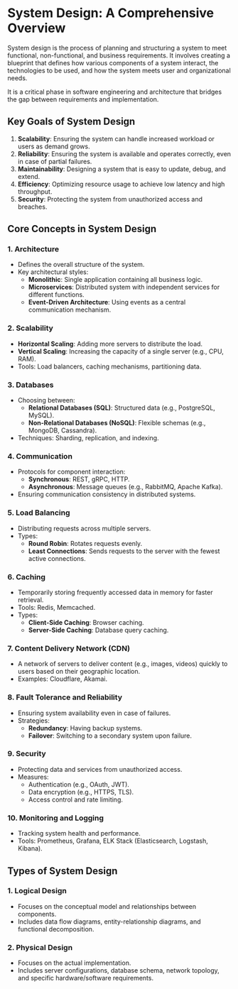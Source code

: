 # **System Design: A Comprehensive Overview**

System design is the process of planning and structuring a system to meet functional, non-functional, and business requirements. It involves creating a blueprint that defines how various components of a system interact, the technologies to be used, and how the system meets user and organizational needs.

It is a critical phase in software engineering and architecture that bridges the gap between requirements and implementation.

## **Key Goals of System Design**

1. **Scalability**: Ensuring the system can handle increased workload or users as demand grows.
2. **Reliability**: Ensuring the system is available and operates correctly, even in case of partial failures.
3. **Maintainability**: Designing a system that is easy to update, debug, and extend.
4. **Efficiency**: Optimizing resource usage to achieve low latency and high throughput.
5. **Security**: Protecting the system from unauthorized access and breaches.

## **Core Concepts in System Design**

### **1. Architecture**

- Defines the overall structure of the system.
- Key architectural styles:
    - **Monolithic**: Single application containing all business logic.
    - **Microservices**: Distributed system with independent services for different functions.
    - **Event-Driven Architecture**: Using events as a central communication mechanism.

### **2. Scalability**

- **Horizontal Scaling**: Adding more servers to distribute the load.
- **Vertical Scaling**: Increasing the capacity of a single server (e.g., CPU, RAM).
- Tools: Load balancers, caching mechanisms, partitioning data.

### **3. Databases**

- Choosing between:
    - **Relational Databases (SQL)**: Structured data (e.g., PostgreSQL, MySQL).
    - **Non-Relational Databases (NoSQL)**: Flexible schemas (e.g., MongoDB, Cassandra).
- Techniques: Sharding, replication, and indexing.

### **4. Communication**

- Protocols for component interaction:
    - **Synchronous**: REST, gRPC, HTTP.
    - **Asynchronous**: Message queues (e.g., RabbitMQ, Apache Kafka).
- Ensuring communication consistency in distributed systems.

### **5. Load Balancing**

- Distributing requests across multiple servers.
- Types:
    - **Round Robin**: Rotates requests evenly.
    - **Least Connections**: Sends requests to the server with the fewest active connections.

### **6. Caching**

- Temporarily storing frequently accessed data in memory for faster retrieval.
- Tools: Redis, Memcached.
- Types:
    - **Client-Side Caching**: Browser caching.
    - **Server-Side Caching**: Database query caching.

### **7. Content Delivery Network (CDN)**

- A network of servers to deliver content (e.g., images, videos) quickly to users based on their geographic location.
- Examples: Cloudflare, Akamai.

### **8. Fault Tolerance and Reliability**

- Ensuring system availability even in case of failures.
- Strategies:
    - **Redundancy**: Having backup systems.
    - **Failover**: Switching to a secondary system upon failure.

### **9. Security**

- Protecting data and services from unauthorized access.
- Measures:
    - Authentication (e.g., OAuth, JWT).
    - Data encryption (e.g., HTTPS, TLS).
    - Access control and rate limiting.

### **10. Monitoring and Logging**

- Tracking system health and performance.
- Tools: Prometheus, Grafana, ELK Stack (Elasticsearch, Logstash, Kibana).

## **Types of System Design**

### **1. Logical Design**

- Focuses on the conceptual model and relationships between components.
- Includes data flow diagrams, entity-relationship diagrams, and functional decomposition.

### **2. Physical Design**

- Focuses on the actual implementation.
- Includes server configurations, database schema, network topology, and specific hardware/software requirements.